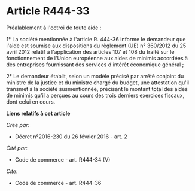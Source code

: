# Article R444-33

Préalablement à l'octroi de toute aide : 

1° La société mentionnée à l'article R. 444-36 informe le demandeur que l'aide est soumise aux dispositions du règlement (UE)
n° 360/2012 du 25 avril 2012 relatif à l'application des articles 107 et 108 du traité sur le fonctionnement de l'Union
européenne aux aides de minimis accordées à des entreprises fournissant des services d'intérêt économique général ; 

2° Le demandeur établit, selon un modèle précisé par arrêté conjoint du ministre de la justice et du ministre chargé du
budget, une attestation qu'il transmet à la société susmentionnée, précisant le montant total des aides de minimis qu'il a
perçues au cours des trois derniers exercices fiscaux, dont celui en cours.

**Liens relatifs à cet article**

_Créé par_:

  - Décret n°2016-230 du 26 février 2016 - art. 2

_Cité par_:

  - Code de commerce - art. R444-34 (V)

_Cite_:

  - Code de commerce - art. R444-36
